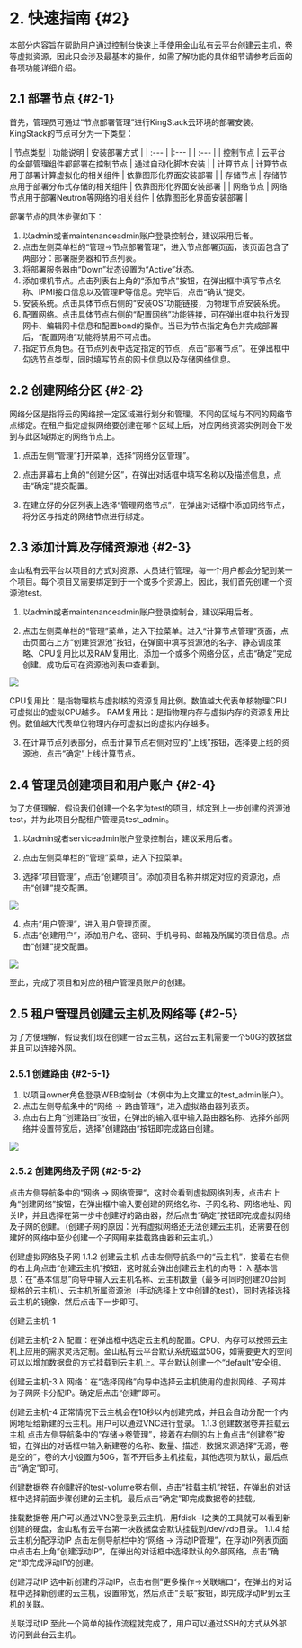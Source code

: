 # 2. 快速指南 {#2}

本部分内容旨在帮助用户通过控制台快速上手使用金山私有云平台创建云主机，卷等虚拟资源，因此只会涉及最基本的操作，如需了解功能的具体细节请参考后面的各项功能详细介绍。

## 2.1 部署节点 {#2-1}

首先，管理员可通过“节点部署管理”进行KingStack云环境的部署安装。KingStack的节点可分为一下类型：

| 节点类型 | 功能说明 | 安装部署方式 |
| :--- | |:--- | | :--- |
| 控制节点 | 云平台的全部管理组件都部署在控制节点 | 通过自动化脚本安装 |
| 计算节点 | 计算节点用于部署计算虚拟化的相关组件 | 依靠图形化界面安装部署 |
| 存储节点 | 存储节点用于部署分布式存储的相关组件 | 依靠图形化界面安装部署 |
| 网络节点 | 网络节点用于部署Neutron等网络的相关组件 | 依靠图形化界面安装部署 |

部署节点的具体步骤如下：

1. 以admin或者maintenanceadmin账户登录控制台，建议采用后者。
2. 点击左侧菜单栏的“管理->节点部署管理”，进入节点部署页面，该页面包含了两部分：部署服务器和节点列表。
3. 将部署服务器由“Down”状态设置为“Active”状态。
4. 添加裸机节点。点击列表右上角的“添加节点”按钮，在弹出框中填写节点名称、IPMI接口信息以及管理IP等信息。完毕后，点击“确认”提交。
5. 安装系统。点击具体节点右侧的“安装OS”功能链接，为物理节点安装系统。
6. 配置网络。点击具体节点右侧的“配置网络”功能链接，可在弹出框中执行发现网卡、编辑网卡信息和配置bond的操作。当已为节点指定角色并完成部署后，“配置网络”功能将禁用不可点击。
7. 指定节点角色。在节点列表中选定指定的节点，点击“部署节点”。在弹出框中勾选节点类型，同时填写节点的网卡信息以及存储网络信息。

## 2.2 创建网络分区 {#2-2}


网络分区是指将云的网络按一定区域进行划分和管理。不同的区域与不同的网络节点绑定。在租户指定虚拟网络要创建在哪个区域上后，对应网络资源实例则会下发到与此区域绑定的网络节点上。

1. 点击左侧“管理”打开菜单，选择“网络分区管理”。

2. 点击屏幕右上角的“创建分区”，在弹出对话框中填写名称以及描述信息，点击“确定”提交配置。

3. 在建立好的分区列表上选择“管理网络节点”，在弹出对话框中添加网络节点，将分区与指定的网络节点进行绑定。

## 2.3 添加计算及存储资源池 {#2-3}

金山私有云平台以项目的方式对资源、人员进行管理，每一个用户都会分配到某一个项目。每个项目又需要绑定到于一个或多个资源上。因此，我们首先创建一个资源池test。

1. 以admin或者maintenanceadmin账户登录控制台，建议采用后者。

2. 点击左侧菜单栏的“管理”菜单，进入下拉菜单。进入“计算节点管理”页面，点击页面右上方“创建资源池”按钮，在弹窗中填写资源池的名字、静态调度策略、CPU复用比以及RAM复用比，添加一个或多个网络分区，点击“确定”完成创建。成功后可在资源池列表中查看到。

 ![](/assets/创建资源池test.png) 
 
CPU复用比：是指物理核与虚拟核的资源复用比例。数值越大代表单核物理CPU可虚拟出的虚拟CPU越多。
RAM复用比：是指物理内存与虚拟内存的资源复用比例。数值越大代表单位物理内存可虚拟出的虚拟内存越多。
 
3. 在计算节点列表部分，点击计算节点右侧对应的“上线”按钮，选择要上线的资源池，点击“确定”上线计算节点。

## 2.4 管理员创建项目和用户账户 {#2-4}


为了方便理解，假设我们创建一个名字为test的项目，绑定到上一步创建的资源池test，并为此项目分配租户管理员test_admin。

1. 以admin或者serviceadmin账户登录控制台，建议采用后者。

2. 点击左侧菜单栏的“管理”菜单，进入下拉菜单。

3. 选择“项目管理”，点击“创建项目”。添加项目名称并绑定对应的资源池，点击“创建”提交配置。

 ![](/assets/创建项目test.png)

4. 点击“用户管理”，进入用户管理页面。
5. 点击“创建用户”，添加用户名、密码、手机号码、邮箱及所属的项目信息。点击“创建”提交配置。

 ![](/assets/创建用户.png)

至此，完成了项目和对应的租户管理员账户的创建。
 

## 2.5 租户管理员创建云主机及网络等 {#2-5}

为了方便理解，假设我们现在创建一台云主机，这台云主机需要一个50G的数据盘并且可以连接外网。


### 2.5.1 创建路由 {#2-5-1}

1. 以项目owner角色登录WEB控制台（本例中为上文建立的test_admin账户）。
2. 点击左侧导航条中的“网络 -> 路由管理“，进入虚拟路由器列表页。
3. 点击右上角“创建路由”按钮，在弹出的输入框中输入路由器名称、选择外部网络并设置带宽后，选择”创建路由“按钮即完成路由创建。

![](/assets/创建路由.png)

### 2.5.2 创建网络及子网 {#2-5-2}

点击左侧导航条中的“网络 -> 网络管理“，这时会看到虚拟网络列表，点击右上角“创建网络”按钮，在弹出框中输入要创建的网络名称、子网名称、网络地址、网关IP，并且选择在第一步中创建好的路由器，然后点击“确定”按钮即完成虚拟网络及子网的创建。（创建子网的原因：光有虚拟网络还无法创建云主机，还需要在创建好的网络中至少创建一个子网用来挂载路由器和云主机。）

创建虚拟网络及子网
1.1.2	创建云主机
点击左侧导航条中的“云主机”，接着在右侧的右上角点击“创建云主机”按钮，这时就会弹出创建云主机的向导：
λ	基本信息：在“基本信息”向导中输入云主机名称、云主机数量（最多可同时创建20台同规格的云主机）、云主机所属资源池（手动选择上文中创建的test），同时选择选择云主机的镜像，然后点击下一步即可。

创建云主机-1

创建云主机-2
λ	配置：在弹出框中选定云主机的配置。CPU、内存可以按照云主机上应用的需求灵活定制。金山私有云平台默认系统磁盘50G，如需要更大的空间可以以增加数据盘的方式挂载到云主机上。平台默认创建一个“default”安全组。

创建云主机-3
λ	网络：在“选择网络”向导中选择云主机使用的虚拟网络、子网并为子网网卡分配IP。确定后点击“创建”即可。


创建云主机-4
正常情况下云主机会在10秒以内创建完成，并且会自动分配一个内网地址给新建的云主机。用户可以通过VNC进行登录。
1.1.3	创建数据卷并挂载云主机
点击左侧导航条中的“存储->卷管理”，接着在右侧的右上角点击“创建卷”按钮，在弹出的对话框中输入新建卷的名称、数量、描述，数据来源选择“无源，卷是空的”，卷的大小设置为50G，暂不开启多主机挂载，其他选项为默认，最后点击“确定”即可。

创建数据卷
在创建好的test-volume卷右侧，点击“挂载主机”按钮，在弹出的对话框中选择前面步骤创建的云主机，最后点击“确定”即完成数据卷的挂载。


挂载数据卷
用户可以通过VNC登录到云主机，用fdisk –l之类的工具就可以看到新创建的硬盘，金山私有云平台第一块数据盘会默认挂载到/dev/vdb目录。
1.1.4	给云主机分配浮动IP
点击左侧导航栏中的“网络 -> 浮动IP管理”，在浮动IP列表页面中点击右上角”创建浮动IP”，在弹出的对话框中选择默认的外部网络，点击”确定“即完成浮动IP的创建。

创建浮动IP
选中新创建的浮动IP，点击右侧”更多操作->关联端口“，在弹出的对话框中选择新创建的云主机，设置带宽，然后点击“关联“按钮，即完成浮动IP到云主机的关联。


关联浮动IP
至此一个简单的操作流程就完成了，用户可以通过SSH的方式从外部访问到此台云主机。





